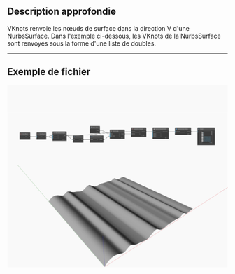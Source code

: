 ## Description approfondie
VKnots renvoie les nœuds de surface dans la direction V d'une NurbsSurface. Dans l'exemple ci-dessous, les VKnots de la NurbsSurface sont renvoyés sous la forme d'une liste de doubles.
___
## Exemple de fichier

![VKnots](./Autodesk.DesignScript.Geometry.NurbsSurface.VKnots_img.jpg)

